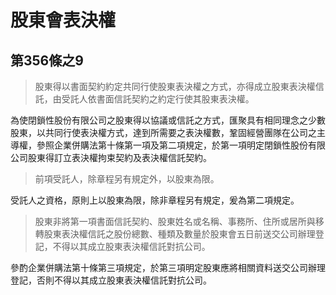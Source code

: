 # 股東會表決權

## 第356條之9

> 股東得以書面契約約定共同行使股東表決權之方式，亦得成立股東表決權信託，由受託人依書面信託契約之約定行使其股東表決權。

為使閉鎖性股份有限公司之股東得以協議或信託之方式，匯聚具有相同理念之少數股東，以共同行使表決權方式，達到所需要之表決權數，鞏固經營團隊在公司之主導權，參照企業併購法第十條第一項及第二項規定，於第一項明定閉鎖性股份有限公司股東得訂立表決權拘束契約及表決權信託契約。

> 前項受託人，除章程另有規定外，以股東為限。

受託人之資格，原則上以股東為限，除非章程另有規定，爰為第二項規定。

> 股東非將第一項書面信託契約、股東姓名或名稱、事務所、住所或居所與移轉股東表決權信託之股份總數、種類及數量於股東會五日前送交公司辦理登記，不得以其成立股東表決權信託對抗公司。

參酌企業併購法第十條第三項規定，於第三項明定股東應將相關資料送交公司辦理登記，否則不得以其成立股東表決權信託對抗公司。
